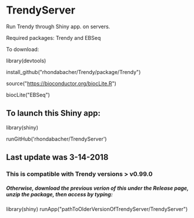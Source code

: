 # TrendyServer


Run Trendy through Shiny app. on servers.

Required packages: Trendy and EBSeq 

To download:

library(devtools)

install_github("rhondabacher/Trendy/package/Trendy")


source("https://bioconductor.org/biocLite.R")

biocLite("EBSeq")




## To launch this Shiny app:

library(shiny)

runGitHub('rhondabacher/TrendyServer')

## Last update was 3-14-2018
### This is compatible with Trendy versions > v0.99.0
##### Otherwise, download the previous verion of this under the Release page, unzip the package, then access by typing:
library(shiny)
runApp("pathToOlderVersionOfTrendyServer/TrendyServer")